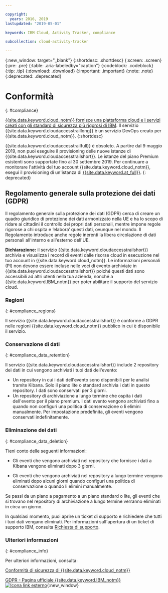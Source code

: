 ```yaml
---

copyright:
  years: 2016, 2019
lastupdated: "2019-05-01"

keywords: IBM Cloud, Activity Tracker, compliance

subcollection: cloud-activity-tracker

---
```


{:new_window: target="_blank"}
{:shortdesc: .shortdesc}
{:screen: .screen}
{:pre: .pre}
{:table: .aria-labeledby="caption"}
{:codeblock: .codeblock}
{:tip: .tip}
{:download: .download}
{:important: .important}
{:note: .note}
{:deprecated: .deprecated}


# Conformità
{: #compliance}

[{{site.data.keyword.cloud_notm}} fornisce una piattaforma cloud e i servizi creati con gli standard di sicurezza più rigorosi di IBM](/docs/overview?topic=overview-security#compliance). Il servizio {{site.data.keyword.cloudaccesstraillong}} è un servizio DevOps creato per {{site.data.keyword.cloud_notm}}. 
{:shortdesc}

{{site.data.keyword.cloudaccesstrailfull}} è obsoleto. A partire dal 9 maggio 2019, non puoi eseguire il provisioning delle nuove istanze di {{site.data.keyword.cloudaccesstrailshort}}. Le istanze del piano Premium esistenti sono supportate fino al 30 settembre 2019. Per continuare a monitorare l'attività del tuo account {{site.data.keyword.cloud_notm}}, esegui il provisioning di un'istanza di [{{site.data.keyword.at_full}}](/docs/services/Activity-Tracker-with-LogDNA?topic=logdnaat-getting-started#getting-started).
{: deprecated}

## Regolamento generale sulla protezione dei dati (GDPR)

Il regolamento generale sulla protezione dei dati (GDPR) cerca di creare un quadro giuridico di protezione dei dati armonizzato nella UE e ha lo scopo di ridare ai cittadini il controllo dei propri dati personali, mentre impone regole rigorose a chi ospita e ‘elabora’ questi dati, ovunque nel mondo. Il Regolamento introduce anche regole inerenti la libera circolazione di dati personali all'interno e all'esterno dell'UE. 

**Dichiarazione:** il servizio {{site.data.keyword.cloudaccesstrailshort}} archivia e visualizza i record di eventi dalle risorse cloud in esecuzione nel tuo account in {{site.data.keyword.cloud_notm}}. Le informazioni personali (PI) non devono essere incluse nelle voci di evento archiviate in {{site.data.keyword.cloudaccesstrailshort}} poiché questi dati sono accessibili ad altri utenti nella tua azienda, nonché a {{site.data.keyword.IBM_notm}} per poter abilitare il supporto del servizio cloud.

### Regioni
{: #compliance_regions}

Il servizio {{site.data.keyword.cloudaccesstrailshort}} è conforme a GDPR nelle regioni {{site.data.keyword.cloud_notm}} pubblico in cui è disponibile il servizio.


### Conservazione di dati
{: #compliance_data_retention}

Il servizio {{site.data.keyword.cloudaccesstrailshort}} include 2 repository dei dati in cui vengono archiviati i tuoi dati dell'evento: 

* Un repository in cui i dati dell'evento sono disponibili per le analisi tramite Kibana. Solo il piano lite o standard archivia i dati in questo repository. I dati sono conservati per 3 giorni.
* Un repository di archiviazione a lungo termine che ospita i dati dell'evento per il piano premium. I dati evento vengono archiviati fino a quando non configuri una politica di conservazione o li elimini manualmente. Per impostazione predefinita, gli eventi vengono conservati indefinitamente.


### Eliminazione dei dati
{: #compliance_data_deletion}

Tieni conto delle seguenti informazioni:

* Gli eventi che vengono archiviati nel repository che fornisce i dati a Kibana vengono eliminati dopo 3 giorni.

* Gli eventi che vengono archiviati nel repository a lungo termine vengono eliminati dopo alcuni giorni quando configuri una politica di conservazione o quando li elimini manualmente. 



Se passi da un piano a pagamento a un piano standard o lite, gli eventi che si trovano nel repository di archiviazione a lungo termine verranno eliminati in circa un giorno.

In qualsiasi momento, puoi aprire un ticket di supporto e richiedere che tutti i tuoi dati vengano eliminati. Per informazioni sull'apertura di un ticket di supporto IBM, consulta [Richiesta di supporto](/docs/get-support?topic=get-support-getting-customer-support#getting-customer-support).



### Ulteriori informazioni
{: #compliance_info}

Per ulteriori informazioni, consulta:

[Conformità di sicurezza di {{site.data.keyword.cloud_notm}} ](/docs/overview?topic=overview-security#compliance)

[GDPR - Pagina ufficiale {{site.data.keyword.IBM_notm}} ![Icona link esterno](../../icons/launch-glyph.svg "Icona link esterno")](https://www.ibm.com/data-responsibility/gdpr/){:new_window}



